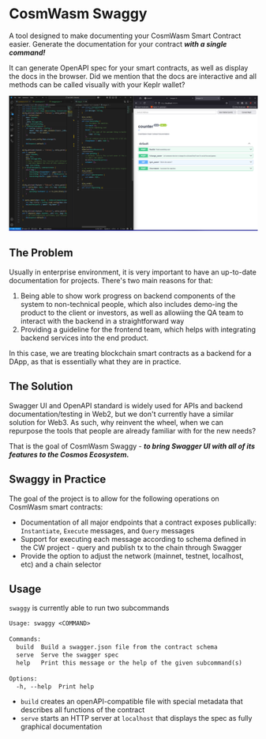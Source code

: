# CosmWasm Swaggy

A tool designed to make documenting your CosmWasm Smart Contract easier. Generate the documentation for your contract ***with a single command!***

It can generate OpenAPI spec for your smart contracts, as well as display the docs in the browser. Did we mention that the docs are interactive and all methods can be called visually with your Keplr wallet? 

![Swaggy automatically generates documentation from your contract's code](preview.png)

## The Problem

Usually in enterprise environment, it is very important to have an up-to-date documentation for projects. There's two main reasons for that:

1. Being able to show work progress on backend components of the system to non-technical people, which also includes demo-ing the product to the client or investors, as well as allowiing the QA team to interact with the backend in a straightforward way
2. Providing a guideline for the frontend team, which helps with integrating backend services into the end product.

In this case, we are treating blockchain smart contracts as a backend for a DApp, as that is essentially what they are in practice.

## The Solution

Swagger UI and OpenAPI standard is widely used for APIs and backend documentation/testing in Web2, but we don't currently have a similar solution for Web3. As such, why reinvent the wheel, when we can repurpose the tools that people are already familiar with for the new needs? 

That is the goal of CosmWasm Swaggy - ***to bring Swagger UI with all of its features to the Cosmos Ecosystem.***

## Swaggy in Practice

The goal of the project is to allow for the following operations on CosmWasm smart contracts:

* Documentation of all major endpoints that a contract exposes publically: `Instantiate`, `Execute` messages, and `Query` messages
* Support for executing each message according to schema defined in the CW project - query and publish tx to the chain through Swagger
* Provide the option to adjust the network (mainnet, testnet, localhost, etc) and a chain selector

## Usage

`swaggy` is currently able to run two subcommands

```
Usage: swaggy <COMMAND>

Commands:
  build  Build a swagger.json file from the contract schema
  serve  Serve the swagger spec
  help   Print this message or the help of the given subcommand(s)

Options:
  -h, --help  Print help
  ```

  * `build` creates an openAPI-compatible file with special metadata that describes all functions of the contract
  * `serve` starts an HTTP server at `localhost` that displays the spec as fully graphical documentation

  